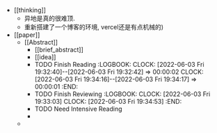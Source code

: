 - [[thinking]]
	- 异地是真的很难顶.
	- 重新搭建了一个博客的环境, vercel还是有点机械的)
- [[paper]]
	- [[Abstract]]
		- [[brief_abstract]]
		- [[idea]]
		- TODO Finish Reading
		  :LOGBOOK:
		  CLOCK: [2022-06-03 Fri 19:32:40]--[2022-06-03 Fri 19:32:42] =>  00:00:02
		  CLOCK: [2022-06-03 Fri 19:34:16]--[2022-06-03 Fri 19:34:17] =>  00:00:01
		  :END:
		- TODO Finish Reviewing
		  :LOGBOOK:
		  CLOCK: [2022-06-03 Fri 19:33:03]
		  CLOCK: [2022-06-03 Fri 19:34:53]
		  :END:
		- TODO Need Intensive Reading
		-
	-